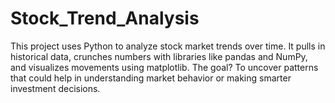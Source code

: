 # Stock_Trend_Analysis
This project uses Python to analyze stock market trends over time. It pulls in historical data, crunches numbers with libraries like pandas and NumPy, and visualizes movements using matplotlib. The goal? To uncover patterns that could help in understanding market behavior or making smarter investment decisions.
